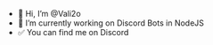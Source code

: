- 👋 Hi, I’m @Vali2o
- 🌱 I’m currently working on Discord Bots in NodeJS
- ✅ You can find me on Discord

<!---
Vali2o/Vali2o is a ✨ special ✨ repository because its `README.md` (this file) appears on your GitHub profile.
You can click the Preview link to take a look at your changes.
--->
